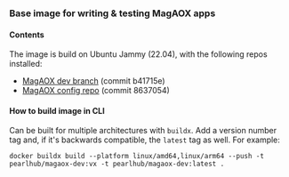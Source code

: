 ### Base image for writing & testing MagAOX apps

#### Contents
The image is build on Ubuntu Jammy (22.04), with the following repos installed:
- [MagAOX dev branch](https://github.com/magao-x/MagAOX) (commit b41715e)
- [MagAOX config repo](https://github.com/magao-x/config) (commit 8637054)


#### How to build image in CLI
Can be built for multiple architectures with `buildx`. Add a version number tag and, if it's backwards compatible, the `latest` tag as well. For example:
```
docker buildx build --platform linux/amd64,linux/arm64 --push -t pearlhub/magaox-dev:vx -t pearlhub/magaox-dev:latest .
```